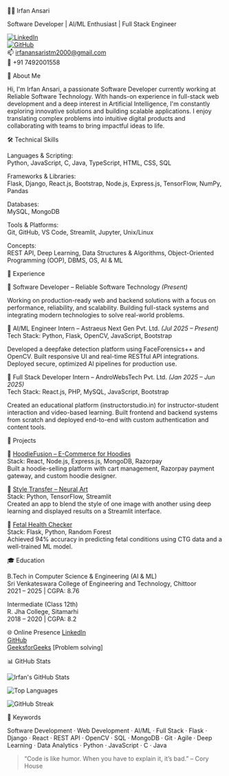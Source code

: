 👨‍💻 Irfan Ansari

Software Developer | AI/ML Enthusiast | Full Stack Engineer

[![LinkedIn](https://img.shields.io/badge/LinkedIn-blue?logo=linkedin)](https://linkedin.com/in/contact-2-irfan-ansari)  
[![GitHub](https://img.shields.io/badge/GitHub-black?logo=github)](https://github.com/Irfan-Ansari-stm)  
📫 irfanansaristm2000@gmail.com  
📱 +91 7492001558  



👋 About Me

Hi, I'm Irfan Ansari, a passionate Software Developer currently working at Reliable Software Technology. With hands-on experience in full-stack web development and a deep interest in Artificial Intelligence, I'm constantly exploring innovative solutions and building scalable applications. I enjoy translating complex problems into intuitive digital products and collaborating with teams to bring impactful ideas to life.



🛠️ Technical Skills

Languages & Scripting:  
Python, JavaScript, C, Java, TypeScript, HTML, CSS, SQL

Frameworks & Libraries:  
Flask, Django, React.js, Bootstrap, Node.js, Express.js, TensorFlow, NumPy, Pandas

Databases:  
MySQL, MongoDB

Tools & Platforms:  
Git, GitHub, VS Code, Streamlit, Jupyter, Unix/Linux

Concepts:  
REST API, Deep Learning, Data Structures & Algorithms, Object-Oriented Programming (OOP), DBMS, OS, AI & ML



💼 Experience

 🔹 Software Developer – Reliable Software Technology *(Present)*

Working on production-ready web and backend solutions with a focus on performance, reliability, and scalability.
Building full-stack systems and integrating modern technologies to solve real-world problems.

 🔹 AI/ML Engineer Intern – Astraeus Next Gen Pvt. Ltd. *(Jul 2025 – Present)*  
Tech Stack: Python, Flask, OpenCV, JavaScript, Bootstrap

Developed a deepfake detection platform using FaceForensics++ and OpenCV.
Built responsive UI and real-time RESTful API integrations.
Deployed secure, optimized AI pipelines for production use.

 🔹 Full Stack Developer Intern – AndroWebsTech Pvt. Ltd. *(Jan 2025 – Jun 2025)*  
Tech Stack: React.js, PHP, MySQL, JavaScript, Bootstrap

Created an educational platform (instructorstudio.in) for instructor-student interaction and video-based learning.
Built frontend and backend systems from scratch and deployed end-to-end with custom authentication and content tools.



🚀 Projects

 🧥 [HoodieFusion – E-Commerce for Hoodies](https://github.com/Irfan-Ansari-stm/HoodieFusion)  
Stack: React, Node.js, Express.js, MongoDB, Razorpay  
Built a hoodie-selling platform with cart management, Razorpay payment gateway, and custom hoodie designer.

 🎨 [Style Transfer – Neural Art](https://github.com/Irfan-Ansari-stm/style-transfer)  
Stack: Python, TensorFlow, Streamlit  
Created an app to blend the style of one image with another using deep learning and displayed results on a Streamlit interface.

 🧠 [Fetal Health Checker](https://github.com/Irfan-Ansari-stm/fetal-health-checkup)  
Stack: Flask, Python, Random Forest  
Achieved 94% accuracy in predicting fetal conditions using CTG data and a well-trained ML model.



🎓 Education

B.Tech in Computer Science & Engineering (AI & ML)  
Sri Venkateswara College of Engineering and Technology, Chittoor  
2021 – 2025 | CGPA: 8.76  

Intermediate (Class 12th)  
R. Jha College, Sitamarhi  
2018 – 2020 | CGPA: 8.2  



🌐 Online Presence
[LinkedIn](https://linkedin.com/in/contact-2-irfan-ansari)  
[GitHub](https://github.com/Irfan-Ansari-stm)  
[GeeksforGeeks](https://auth.geeksforgeeks.org/user/irfanansaristm2000) [Problem solving]

📊 GitHub Stats

![Irfan's GitHub Stats](https://github-readme-stats.vercel.app/api?username=Irfan-Ansari-stm&show_icons=true&theme=react&hide_border=true)

![Top Languages](https://github-readme-stats.vercel.app/api/top-langs/?username=Irfan-Ansari-stm&layout=compact&theme=react&hide_border=true)

![GitHub Streak](https://streak-stats.demolab.com?user=Irfan-Ansari-stm&theme=react&hide_border=true)


🧠 Keywords

Software Development · Web Development · AI/ML · Full Stack · Flask · Django · React · REST API · OpenCV · SQL · MongoDB · Git · Agile · Deep Learning · Data Analytics · Python · JavaScript · C · Java



> “Code is like humor. When you have to explain it, it’s bad.” – Cory House

